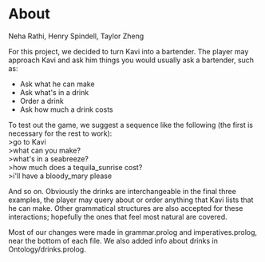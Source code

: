# About

Neha Rathi, Henry Spindell, Taylor Zheng

For this project, we decided to turn Kavi into a bartender. The player may approach Kavi and ask him things you would usually ask a bartender, such as:
<ul>
<li>Ask what he can make</li>
<li>Ask what's in a drink</li>
<li>Order a drink</li>
<li>Ask how much a drink costs</li>
</ul>

To test out the game, we suggest a sequence like the following (the first is necessary for the rest to work):<br/>
\>go to Kavi<br/>
\>what can you make?<br/>
\>what's in a seabreeze?<br/>
\>how much does a tequila_sunrise cost?<br/>
\>i'll have a bloody_mary please<br/>

And so on. Obviously the drinks are interchangeable in the final three examples, the player may query about or order anything that Kavi lists that he can make. Other grammatical structures are also accepted for these interactions; hopefully the ones that feel most natural are covered.

Most of our changes were made in grammar.prolog and imperatives.prolog, near the bottom of each file. We also added info about drinks in Ontology/drinks.prolog.

